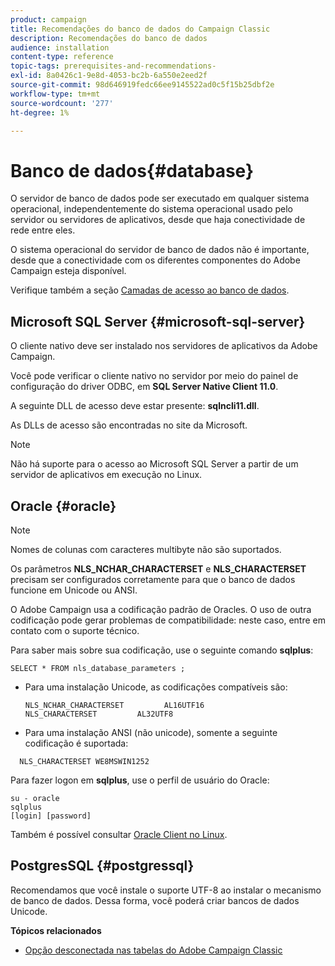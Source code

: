 ```yaml
---
product: campaign
title: Recomendações do banco de dados do Campaign Classic
description: Recomendações do banco de dados
audience: installation
content-type: reference
topic-tags: prerequisites-and-recommendations-
exl-id: 8a0426c1-9e8d-4053-bc2b-6a550e2eed2f
source-git-commit: 98d646919fedc66ee9145522ad0c5f15b25dbf2e
workflow-type: tm+mt
source-wordcount: '277'
ht-degree: 1%

---
```


# Banco de dados{#database}

O servidor de banco de dados pode ser executado em qualquer sistema operacional, independentemente do sistema operacional usado pelo servidor ou servidores de aplicativos, desde que haja conectividade de rede entre eles.

O sistema operacional do servidor de banco de dados não é importante, desde que a conectividade com os diferentes componentes do Adobe Campaign esteja disponível.

Verifique também a seção [Camadas de acesso ao banco de dados](../../installation/using/prerequisites-of-campaign-installation-in-linux.md#database-access-layers).

## Microsoft SQL Server {#microsoft-sql-server}

O cliente nativo deve ser instalado nos servidores de aplicativos da Adobe Campaign.

Você pode verificar o cliente nativo no servidor por meio do painel de configuração do driver ODBC, em **SQL Server Native Client 11.0**.

A seguinte DLL de acesso deve estar presente: **sqlncli11.dll**.

As DLLs de acesso são encontradas no site da Microsoft.

>[!NOTE]
>
>Não há suporte para o acesso ao Microsoft SQL Server a partir de um servidor de aplicativos em execução no Linux.

## Oracle {#oracle}

>[!NOTE]
>
>Nomes de colunas com caracteres multibyte não são suportados.

Os parâmetros **NLS_NCHAR_CHARACTERSET** e **NLS_CHARACTERSET** precisam ser configurados corretamente para que o banco de dados funcione em Unicode ou ANSI.

O Adobe Campaign usa a codificação padrão de Oracles. O uso de outra codificação pode gerar problemas de compatibilidade: neste caso, entre em contato com o suporte técnico.

Para saber mais sobre sua codificação, use o seguinte comando **sqlplus**:

```
SELECT * FROM nls_database_parameters ;
```

* Para uma instalação Unicode, as codificações compatíveis são:

   ```
   NLS_NCHAR_CHARACTERSET         AL16UTF16
   NLS_CHARACTERSET         AL32UTF8
   ```

* Para uma instalação ANSI (não unicode), somente a seguinte codificação é suportada:

```
  NLS_CHARACTERSET WE8MSWIN1252
```

Para fazer logon em **sqlplus**, use o perfil de usuário do Oracle:

```
su - oracle 
sqlplus 
[login] [password]
```

Também é possível consultar [Oracle Client no Linux](../../installation/using/installing-packages-with-linux.md#oracle-client-in-linux).

## PostgresSQL {#postgressql}

Recomendamos que você instale o suporte UTF-8 ao instalar o mecanismo de banco de dados. Dessa forma, você poderá criar bancos de dados Unicode.

**Tópicos relacionados**

* [Opção desconectada nas tabelas do Adobe Campaign Classic](https://helpx.adobe.com/campaign/kb/unlogged-tables-classic.html)
